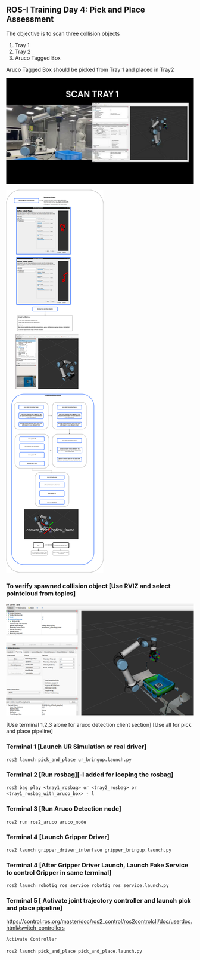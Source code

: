 ## ROS-I Training Day 4: Pick and Place Assessment

The objective is to scan three collision objects
1) Tray 1
2) Tray 2
3) Aruco Tagged Box

Aruco Tagged Box should be picked from Tray 1 and placed in Tray2


[![Watch the video](https://github.com/shalman-khan/ros2_training_manipulation_2023/blob/day4/simulation_student_copy/misc_files/thumbnail.png)](https://drive.google.com/file/d/1-mHyQSyAIe6ky_drLt9frTdwkg85A5WK/view?usp=drive_link)



![readme_drawio](https://github.com/shalman-khan/ros2_training_manipulation_2023/blob/day4/simulation_student_copy/misc_files/readme_day4.png)

### To verify spawned collision object [Use RVIZ and select pointcloud from topics]

![verification](https://github.com/shalman-khan/ros2_training_manipulation_2023/blob/day4/simulation_student_copy/misc_files/tray1_pointcloud_plus_spawn_aruco.png)


[Use terminal 1,2,3 alone for aruco detection client section]
[Use all for pick and place pipeline]

### Terminal 1 [Launch UR Simulation or real driver]

```
ros2 launch pick_and_place ur_bringup.launch.py
```

### Terminal 2 [Run rosbag][-l added for looping the rosbag]
```
ros2 bag play <tray1_rosbag> or <tray2_rosbag> or <tray1_rosbag_with_aruco_box> - l
```

### Terminal 3 [Run Aruco Detection node]
```
ros2 run ros2_aruco aruco_node
```

### Terminal 4 [Launch Gripper Driver]

```
ros2 launch gripper_driver_interface gripper_bringup.launch.py
```
### Terminal 4 [After Gripper Driver Launch, Launch Fake Service to control Gripper in same terminal]
```
ros2 launch robotiq_ros_service robotiq_ros_service.launch.py
```

### Terminal 5 [ Activate joint trajectory controller and launch pick and place pipeline]
https://control.ros.org/master/doc/ros2_control/ros2controlcli/doc/userdoc.html#switch-controllers
```
Activate Controller

ros2 launch pick_and_place pick_and_place.launch.py
```



